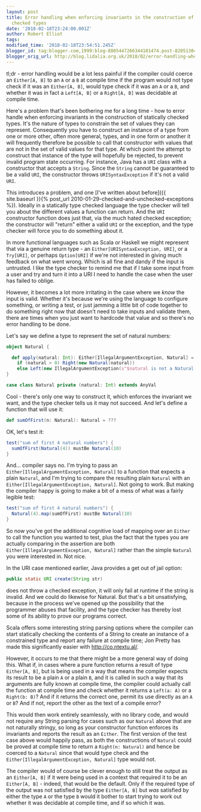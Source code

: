```yaml
---
layout: post
title: Error handling when enforcing invariants in the construction of statically
  checked types
date: '2018-02-18T23:24:00.001Z'
author: Robert Elliot
tags: 
modified_time: '2018-02-18T23:54:51.245Z'
blogger_id: tag:blogger.com,1999:blog-8805447266344101474.post-8205130463897428226
blogger_orig_url: http://blog.lidalia.org.uk/2018/02/error-handling-when-enforcing.html
---
```


tl;dr - error handling would be a lot less painful if the compiler could coerce 
an `Either[A, B]` to an `A` or a `B` at compile time if the program would not 
type check if it was an `Either[A, B]`, would type check if it was an `A` or a
`B`, and whether it was in fact a `Left[A, B]` or a `Right[A, B]` was decidable
at compile time.

Here's a problem that's been bothering me for a long time - how to error handle 
when enforcing invariants in the construction of statically checked types. It's 
the nature of types to constrain the set of values they can represent. 
Consequently you have to construct an instance of a type from one or more other, 
often more general, types, and in one form or another it will frequently 
therefore be possible to call that constructor with values that are not in the 
set of valid values for that type. At which point the attempt to construct that 
instance of the type will hopefully be rejected, to prevent invalid program 
state occurring. For instance, Java has a `URI` class with a constructor that 
accepts a `String`. Since the `String` cannot be guaranteed to be a valid `URI`, 
the constructor throws `URISyntaxException` if it's not a valid `URI`.

This introduces a problem, and one [I've written about before]({{ site.baseurl }}{% post_url 2010-01-29-checked-and-unchecked-exceptions %}).
Ideally in a statically type checked language the type checker will tell you 
about the different values a function can return. And the `URI` constructor 
function does just that, via the much hated checked exception; the constructor 
will "return" either a valid `URI` or the exception, and the type checker will 
force you to do something about it.

In more functional languages such as Scala or Haskell we might represent that 
via a genuine return type - an `Either[URISyntaxException, URI]`, or a 
`Try[URI]`, or perhaps `Option[URI]` if we're not interested in giving much 
feedback on what went wrong. Which is all fine and dandy if the input is 
untrusted. I like the type checker to remind me that if I take some input from a
user and try and turn it into a URI I need to handle the case when the user has 
failed to oblige.

However, it becomes a lot more irritating in the case where we *know* the input 
is valid. Whether it's because we're using the language to configure something, 
or writing a test, or just jamming a little bit of code together to do something 
right now that doesn't need to take inputs and validate them, there are times 
when you just want to hardcode that value and so there's no error handling to be 
done.

Let's say we define a type to represent the set of natural numbers:

```scala
object Natural {

  def apply(natural: Int): Either[IllegalArgumentException, Natural] =
    if (natural > 0) Right(new Natural(natural))
    else Left(new IllegalArgumentException(s"$natural is not a Natural number"))
}

case class Natural private (natural: Int) extends AnyVal
```
Cool - there's only one way to construct it, which enforces the invariant we 
want, and the type checker tells us it may not succeed. And let's define a 
function that will use it:

```scala
def sumOfFirst(n: Natural): Natural = ???
```

OK, let's test it:

```scala
test("sum of first 4 natural numbers") {
  sumOfFirst(Natural(4)) mustBe Natural(10)
}
```

And... compiler says no. I'm trying to pass an
`Either[IllegalArgumentException, Natural]` to a function that expects a plain 
`Natural`, and I'm trying to compare the resulting plain `Natural` with an 
`Either[IllegalArgumentException, Natural]`. Not going to work. But making the 
compiler happy is going to make a bit of a mess of what was a fairly legible 
test:

```scala
test("sum of first 4 natural numbers") {
  Natural(4).map(sumOfFirst) mustBe Natural(10)
}
```

So now you've got the additional cognitive load of mapping over an `Either` to 
call the function you wanted to test, plus the fact that the types you are 
actually comparing in the assertion are both
`Either[IllegalArgumentException, Natural]` rather than the simple `Natural` you 
were interested in. Not nice.

In the URI case mentioned earlier, Java provides a get out of jail option: 
```java
public static URI create(String str)
```
does not throw a checked exception, it will only fail at runtime if the string 
is invalid. And we could do likewise for Natural. But that's a bit unsatisfying, 
because in the process we've opened up the possibility that the programmer 
abuses that facility, and the type checker has thereby lost some of its ability 
to prove our programs correct.

Scala offers some interesting string parsing options where the compiler can 
start statically checking the contents of a String to create an instance of a 
constrained type and report any failure at compile time; Jon Pretty has made 
this significantly easier with http://co.ntextu.al/.

However, it occurs to me that there might be a more general way of doing this. 
What if, in cases where a pure function returns a result of type `Either[A, B]`, 
but is being used in a way that means the compiler expects its result to be a 
plain `A` or a plain `B`, and it is called in such a way that its arguments are 
fully known at compile time, the compiler could actually call the function at 
compile time and check whether it returns a `Left(a: A)` or a `Right(b: B)`? And 
if it returns the correct one, permit its use directly as an `A` or `B`? And if
 not, report the other as the text of a compile error?

This would then work entirely seamlessly, with no library code, and would not 
require any String parsing for cases such as our `Natural` above that are not 
naturally stringy, so long as your constructor function enforces its invariants 
and reports the result as an `Either`. The first version of the test case above 
would happily pass, as both the constructions of `Natural` could be proved at 
compile time to return a `Right(n: Natural)` and hence be coerced to a `Natural` 
since that would type check and the `Either[IllegalArgumentException, Natural]`
type would not.

The compiler would of course be clever enough to still treat the output as an
`Either[A, B]` if it were being used in a context that required it to be an 
`Either[A, B]` - indeed, that would be the default. Only if the required type of 
the output was not satisfied by the type `Either[A, B]` but _was_ satisfied by 
either the type `A` or the type `B` would it bother to start trying to work out 
whether it was decidable at compile time, and if so which it was.
